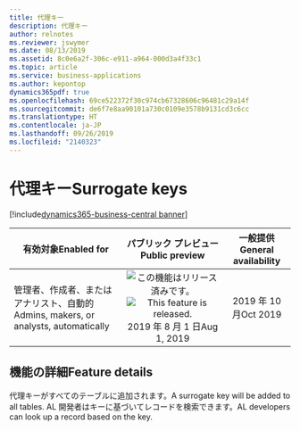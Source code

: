 ```yaml
---
title: 代理キー
description: 代理キー
author: relnotes
ms.reviewer: jswymer
ms.date: 08/13/2019
ms.assetid: 8c0e6a2f-306c-e911-a964-000d3a4f33c1
ms.topic: article
ms.service: business-applications
ms.author: kepontop
dynamics365pdf: true
ms.openlocfilehash: 69ce522372f30c974cb67328606c96481c29a14f
ms.sourcegitcommit: de6f7e8aa90101a730c0109e3578b9131cd3c6cc
ms.translationtype: HT
ms.contentlocale: ja-JP
ms.lasthandoff: 09/26/2019
ms.locfileid: "2140323"
---
```

# <a name="surrogate-keys"></a><span data-ttu-id="a5fa7-103">代理キー</span><span class="sxs-lookup"><span data-stu-id="a5fa7-103">Surrogate keys</span></span>
[!include[dynamics365-business-central banner](../includes/dynamics365-business-central.md)]

| <span data-ttu-id="a5fa7-104">有効対象</span><span class="sxs-lookup"><span data-stu-id="a5fa7-104">Enabled for</span></span>    |  <span data-ttu-id="a5fa7-105">パブリック プレビュー</span><span class="sxs-lookup"><span data-stu-id="a5fa7-105">Public preview</span></span> | <span data-ttu-id="a5fa7-106">一般提供</span><span class="sxs-lookup"><span data-stu-id="a5fa7-106">General availability</span></span> | 
| ---------- | :----------: |:----------: |
|<span data-ttu-id="a5fa7-107">管理者、作成者、またはアナリスト、自動的</span><span class="sxs-lookup"><span data-stu-id="a5fa7-107">Admins, makers, or analysts, automatically</span></span>|<span data-ttu-id="a5fa7-108">![この機能はリリース済みです。](/dynamics365-release-plan/media/green-checkmark.png "この機能はリリース済みです。")</span><span class="sxs-lookup"><span data-stu-id="a5fa7-108">![This feature is released.](/dynamics365-release-plan/media/green-checkmark.png "This feature is released.")</span></span> <span data-ttu-id="a5fa7-109">2019 年 8 月 1 日</span><span class="sxs-lookup"><span data-stu-id="a5fa7-109">Aug 1, 2019</span></span>| <span data-ttu-id="a5fa7-110">2019 年 10 月</span><span class="sxs-lookup"><span data-stu-id="a5fa7-110">Oct 2019</span></span>|






## <a name="feature-details"></a><span data-ttu-id="a5fa7-111">機能の詳細</span><span class="sxs-lookup"><span data-stu-id="a5fa7-111">Feature details</span></span>
<!--feature detail start -->
<span data-ttu-id="a5fa7-112">代理キーがすべてのテーブルに追加されます。</span><span class="sxs-lookup"><span data-stu-id="a5fa7-112">A surrogate key will be added to all tables.</span></span> <span data-ttu-id="a5fa7-113">AL 開発者はキーに基づいてレコードを検索できます。</span><span class="sxs-lookup"><span data-stu-id="a5fa7-113">AL developers can look up a record based on the key.</span></span>
<!--feature detail end -->











